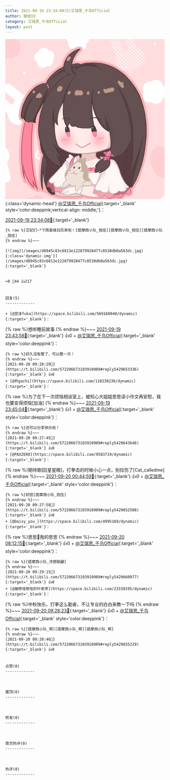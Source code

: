 ```yaml
---
title: 2021-09-19 23:34:08(5)艾瑞思_千鸟Official
author: 御坂IO
category: 艾瑞思_千鸟Official
layout: post
---
```


![img](/images/7e08840c56f251de28bdf766b647bd5fe9a5d50a.jpg){:class='dynamic-head'}
[@艾瑞思_千鸟Official](https://space.bilibili.com/1090010845/dynamic){:target='_blank' style='color:deeppink;vertical-align: middle;'}：

[2021-09-19 23:34:08🔗](https://t.bilibili.com/572206673103910909){:target='_blank'}

~~~
{% raw %}艾妃们~*下周直啵日历来啦！[提摩西小队_抱住][提摩西小队_抱住][提摩西小队_抱住]
{% endraw %}~~~

[![img](/images/d8945c83c6813e122879928477c8530db0a563dc.jpg){:class='dynamic-img'}](/images/d8945c83c6813e122879928477c8530db0a563dc.jpg){:target='_blank'}


↪️0 💬44 👍217


回复(5)
-------------

+ [@宫泽fuka](https://space.bilibili.com/569160940/dynamic){:target='_blank'}：
~~~
{% raw %}想听睡前故事
{% endraw %}~~~
[2021-09-19 23:43:58🔗](https://t.bilibili.com/572206673103910909#reply5428166236){:target='_blank'} 👍0
    + [@艾瑞思_千鸟Official](https://space.bilibili.com/1090010845/dynamic){:target='_blank' style='color:deeppink'}：
~~~
{% raw %}好久没有整了，可以整一次！
{% endraw %}~~~
[2021-09-20 09:28:29🔗](https://t.bilibili.com/572206673103910909#reply5429653336){:target='_blank'} 👍0
+ [@衿gachi](https://space.bilibili.com/110238236/dynamic){:target='_blank'}：
~~~
{% raw %}为了在下一次烦恼相谈室上，被知心大姐姐思思读小作文再安慰，我也要变得烦恼[加油]
{% endraw %}~~~
[2021-09-19 23:45:04🔗](https://t.bilibili.com/572206673103910909#reply5428171163){:target='_blank'} 👍1
    + [@艾瑞思_千鸟Official](https://space.bilibili.com/1090010845/dynamic){:target='_blank' style='color:deeppink'}：
~~~
{% raw %}还可以分享快乐啦！
{% endraw %}~~~
[2021-09-20 09:27:45🔗](https://t.bilibili.com/572206673103910909#reply5429643646){:target='_blank'} 👍0
+ [@PAXZERO](https://space.bilibili.com/9583719/dynamic){:target='_blank'}：
~~~
{% raw %}期待歌回[星星眼]，打拳击的时候小心一点，别拉伤了[Cat_calledme]
{% endraw %}~~~
[2021-09-20 00:44:59🔗](https://t.bilibili.com/572206673103910909#reply5428514859){:target='_blank'} 👍0
    + [@艾瑞思_千鸟Official](https://space.bilibili.com/1090010845/dynamic){:target='_blank' style='color:deeppink'}：
~~~
{% raw %}好捏[提摩西小队_抱住]
{% endraw %}~~~
[2021-09-20 09:27:58🔗](https://t.bilibili.com/572206673103910909#reply5429652508){:target='_blank'} 👍0
+ [@Daisy_you_](https://space.bilibili.com/4995169/dynamic){:target='_blank'}：
~~~
{% raw %}思思🥰我的思思
{% endraw %}~~~
[2021-09-20 08:12:15🔗](https://t.bilibili.com/572206673103910909#reply5429350008){:target='_blank'} 👍0
    + [@艾瑞思_千鸟Official](https://space.bilibili.com/1090010845/dynamic){:target='_blank' style='color:deeppink'}：
~~~
{% raw %}[提摩西小队_浮想联翩]
{% endraw %}~~~
[2021-09-20 09:29:15🔗](https://t.bilibili.com/572206673103910909#reply5429660977){:target='_blank'} 👍0
+ [@被修哇修哇的叶老师](https://space.bilibili.com/23338195/dynamic){:target='_blank'}：
~~~
{% raw %}中秋快乐，打拳这么勤奋，不让专业的白白来教一下吗
{% endraw %}~~~
[2021-09-20 09:28:23🔗](https://t.bilibili.com/572206673103910909#reply5429649603){:target='_blank'} 👍0
    + [@艾瑞思_千鸟Official](https://space.bilibili.com/1090010845/dynamic){:target='_blank' style='color:deeppink'}：
~~~
{% raw %}[提摩西小队_啊][提摩西小队_啊][提摩西小队_啊]
{% endraw %}~~~
[2021-09-20 09:28:46🔗](https://t.bilibili.com/572206673103910909#reply5429655229){:target='_blank'} 👍0


点赞(0)
-------------



置顶(0)
-------------



转发(0)
-------------



首页热评(0)
-------------



热评(0)
-------------



